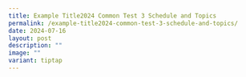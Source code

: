 ```yaml
---
title: Example Title2024 Common Test 3 Schedule and Topics
permalink: /example-title2024-common-test-3-schedule-and-topics/
date: 2024-07-16
layout: post
description: ""
image: ""
variant: tiptap
---
```

